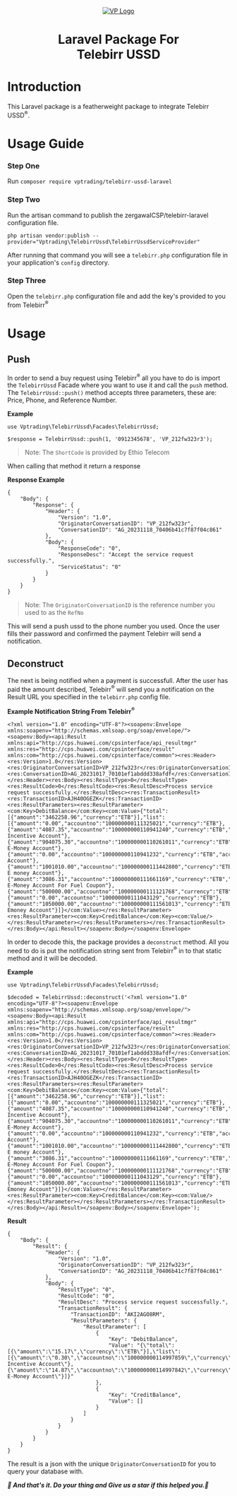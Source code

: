 <p align="center"><a href="https://vptrading.et"><img src="/imgs/logo.png" alt="VP Logo"></a></p>

<h1 align="center">Laravel Package For<br> Telebirr USSD</h1>

# Introduction

This Laravel package is a featherweight package to integrate Telebirr USSD<sup>&reg;</sup>.

# Usage Guide

### Step One

Run `composer require vptrading/telebirr-ussd-laravel`

### Step Two

Run the artisan command to publish the zergawaICSP/telebirr-laravel configuration file.

```
php artisan vendor:publish --provider="Vptrading\TelebirrUssd\TelebirrUssdServiceProvider"
```

After running that command you will see a `telebirr.php` configuration file in your application's `config` directory.

### Step Three

Open the `telebirr.php` configuration file and add the key's provided to you from Telebirr<sup>&reg;</sup>

# Usage

## Push

In order to send a buy request using Telebirr<sup>&reg;</sup> all you have to do is import the `TelebirrUssd` Facade where you want to use it and call the `push` method. The `TelebirrUssd::push()` method accepts three parameters, these are: Price, Phone, and Reference Number.

**Example**

```
use Vptrading\TelebirrUssd\Facades\TelebirrUssd;

$response = TelebirrUssd::push(1, '0912345678', 'VP_212fw323r3');
```

> Note: The `ShortCode` is provided by Ethio Telecom

When calling that method it return a response

**Response Example**

```
{
    "Body": {
        "Response": {
            "Header": {
                "Version": "1.0",
                "OriginatorConversationID": "VP_212fw323r",
                "ConversationID": "AG_20231118_70406b41c7f87f04c861"
            },
            "Body": {
                "ResponseCode": "0",
                "ResponseDesc": "Accept the service request successfully.",
                "ServiceStatus": "0"
            }
        }
    }
}
```

> Note: The `OriginatorConversationID` is the reference number you used to as the `RefNo`

This will send a push ussd to the phone number you used. Once the user fills their password and confirmed the payment Telebirr will send a notification.

## Deconstruct

The next is being notified when a payment is successfull. After the user has paid the amount described, Telebirr<sup>&reg;</sup> will send you a notification on the Result URL you specified in the `telebirr.php` config file.

**Example Notification String From Telebirr<sup>&reg;</sup>**

```
<?xml version="1.0" encoding="UTF-8"?><soapenv:Envelope xmlns:soapenv="http://schemas.xmlsoap.org/soap/envelope/"><soapenv:Body><api:Result xmlns:api="http://cps.huawei.com/cpsinterface/api_resultmgr" xmlns:res="http://cps.huawei.com/cpsinterface/result" xmlns:com="http://cps.huawei.com/cpsinterface/common"><res:Header><res:Version>1.0</res:Version><res:OriginatorConversationID>VP_212fw323r</res:OriginatorConversationID><res:ConversationID>AG_20231017_70101ef1abddd338afdf</res:ConversationID></res:Header><res:Body><res:ResultType>0</res:ResultType><res:ResultCode>0</res:ResultCode><res:ResultDesc>Process service request successfully.</res:ResultDesc><res:TransactionResult><res:TransactionID>AJH40OGEZK</res:TransactionID><res:ResultParameters><res:ResultParameter><com:Key>DebitBalance</com:Key><com:Value>{"total":[{"amount":"3462258.96","currency":"ETB"}],"list":[{"amount":"0.00","accountno":"100000000111325021","currency":"ETB"},{"amount":"4087.35","accountno":"100000000110941240","currency":"ETB","accounttypename":"Customer Incentive Account"},{"amount":"904075.30","accountno":"100000000110261011","currency":"ETB","accounttypename":"Customer E-Money Account"},{"amount":"0.00","accountno":"100000000110941232","currency":"ETB","accounttypename":"Incentive Account"},{"amount":"1001010.00","accountno":"100000000111442800","currency":"ETB","accounttypename":"Customer E money Account"},{"amount":"3086.31","accountno":"100000000111661169","currency":"ETB","accounttypename":"Customer E-Money Account For Fuel Coupon"},{"amount":"500000.00","accountno":"100000000111121768","currency":"ETB"},{"amount":"0.00","accountno":"100000000111043129","currency":"ETB"},{"amount":"1050000.00","accountno":"100000000111561013","currency":"ETB","accounttypename":"Customer Emoney Account"}]}</com:Value></res:ResultParameter><res:ResultParameter><com:Key>CreditBalance</com:Key><com:Value/></res:ResultParameter></res:ResultParameters></res:TransactionResult></res:Body></api:Result></soapenv:Body></soapenv:Envelope>
```

In order to decode this, the package provides a `deconstruct` method. All you need to do is put the notification string sent from Telebirr<sup>&reg;</sup> in to that static method and it will be decoded.

**Example**

```
use Vptrading\TelebirrUssd\Facades\TelebirrUssd;

$decoded = TelebirrUssd::deconstruct('<?xml version="1.0" encoding="UTF-8"?><soapenv:Envelope xmlns:soapenv="http://schemas.xmlsoap.org/soap/envelope/"><soapenv:Body><api:Result xmlns:api="http://cps.huawei.com/cpsinterface/api_resultmgr" xmlns:res="http://cps.huawei.com/cpsinterface/result" xmlns:com="http://cps.huawei.com/cpsinterface/common"><res:Header><res:Version>1.0</res:Version><res:OriginatorConversationID>VP_212fw323r</res:OriginatorConversationID><res:ConversationID>AG_20231017_70101ef1abddd338afdf</res:ConversationID></res:Header><res:Body><res:ResultType>0</res:ResultType><res:ResultCode>0</res:ResultCode><res:ResultDesc>Process service request successfully.</res:ResultDesc><res:TransactionResult><res:TransactionID>AJH40OGEZK</res:TransactionID><res:ResultParameters><res:ResultParameter><com:Key>DebitBalance</com:Key><com:Value>{"total":[{"amount":"3462258.96","currency":"ETB"}],"list":[{"amount":"0.00","accountno":"100000000111325021","currency":"ETB"},{"amount":"4087.35","accountno":"100000000110941240","currency":"ETB","accounttypename":"Customer Incentive Account"},{"amount":"904075.30","accountno":"100000000110261011","currency":"ETB","accounttypename":"Customer E-Money Account"},{"amount":"0.00","accountno":"100000000110941232","currency":"ETB","accounttypename":"Incentive Account"},{"amount":"1001010.00","accountno":"100000000111442800","currency":"ETB","accounttypename":"Customer E money Account"},{"amount":"3086.31","accountno":"100000000111661169","currency":"ETB","accounttypename":"Customer E-Money Account For Fuel Coupon"},{"amount":"500000.00","accountno":"100000000111121768","currency":"ETB"},{"amount":"0.00","accountno":"100000000111043129","currency":"ETB"},{"amount":"1050000.00","accountno":"100000000111561013","currency":"ETB","accounttypename":"Customer Emoney Account"}]}</com:Value></res:ResultParameter><res:ResultParameter><com:Key>CreditBalance</com:Key><com:Value/></res:ResultParameter></res:ResultParameters></res:TransactionResult></res:Body></api:Result></soapenv:Body></soapenv:Envelope>');
```

**Result**

```
{
    "Body": {
        "Result": {
            "Header": {
                "Version": "1.0",
                "OriginatorConversationID": "VP_212fw323r",
                "ConversationID": "AG_20231118_70406b41c7f87f04c861"
            },
            "Body": {
                "ResultType": "0",
                "ResultCode": "0",
                "ResultDesc": "Process service request successfully.",
                "TransactionResult": {
                    "TransactionID": "AKI2AGO8RM",
                    "ResultParameters": {
                        "ResultParameter": [
                            {
                                "Key": "DebitBalance",
                                "Value": "{\"total\":[{\"amount\":\"15.17\",\"currency\":\"ETB\"}],\"list\":[{\"amount\":\"0.30\",\"accountno\":\"100000000114997859\",\"currency\":\"ETB\",\"accounttypename\":\"Customer Incentive Account\"},{\"amount\":\"14.87\",\"accountno\":\"100000000114997842\",\"currency\":\"ETB\",\"accounttypename\":\"Customer E-Money Account\"}]}"
                            },
                            {
                                "Key": "CreditBalance",
                                "Value": []
                            }
                        ]
                    }
                }
            }
        }
    }
}
```

The result is a json with the unique `OriginatorConversationID` for you to query your database with.

**_🚀 And that's it. Do your thing and Give us a star if this helped you.🚀_**

